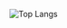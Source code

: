 ![Top Langs](https://github-readme-stats.vercel.app/api/top-langs/?username=smslsmls&hide=HTML,SWIFT)
